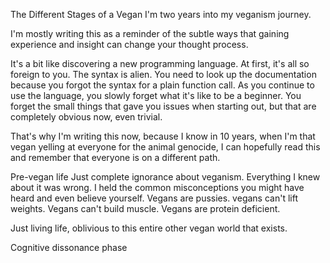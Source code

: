 The Different Stages of a Vegan
I'm two years into my veganism journey.

I'm mostly writing this as a reminder of the subtle ways that gaining experience and insight can change your thought process.

It's a bit like discovering a new programming language. At first, it's all so foreign to you. The syntax is alien. You need to look up the documentation because you forgot the syntax for a plain function call. As you continue to use the language, you slowly forget what it's like to be a beginner. You forget the small things that gave you issues when starting out, but that are completely obvious now, even trivial.

That's why I'm writing this now, because I know in 10 years, when I'm that vegan yelling at everyone for the animal genocide, I can hopefully read this and remember that everyone is on a different path.

Pre-vegan life
Just complete ignorance about veganism. Everything I knew about it was wrong. I held the common misconceptions you might have heard and even believe yourself. Vegans are pussies. vegans can't lift weights. Vegans can't build muscle. Vegans are protein deficient.

Just living life, oblivious to this entire other vegan world that exists.

Cognitive dissonance phase